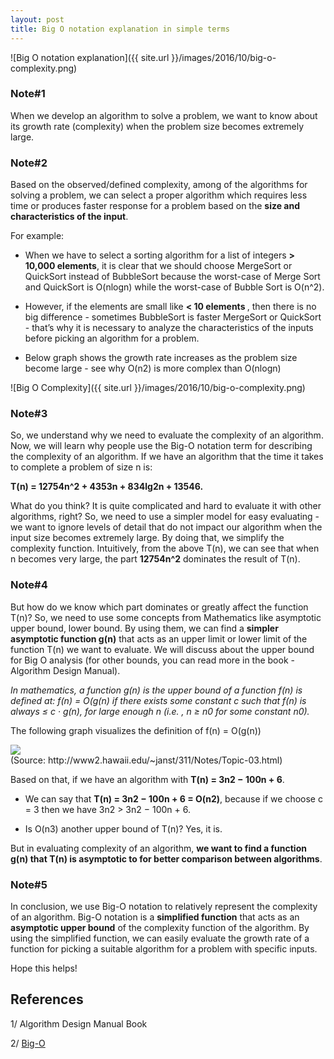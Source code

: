 ```yaml
---
layout: post
title: Big O notation explanation in simple terms
---
```


![Big O notation explanation]({{ site.url }}/images/2016/10/big-o-complexity.png)

### Note#1

When we develop an algorithm to solve a problem, we want to know about its growth rate (complexity) when the problem size becomes extremely large.

### Note#2

Based on the observed/defined complexity, among of the algorithms for solving a problem, we can select a proper algorithm which requires less time or produces faster response for a problem based on the <b>size and characteristics of the input</b>.

For example:

+ When we have to select a sorting algorithm for a list of integers <b> > 10,000 elements</b>, it is clear that we should choose MergeSort or QuickSort instead of BubbleSort because the worst-case of Merge Sort and QuickSort is O(nlogn) while the worst-case of Bubble Sort is O(n^2).

+ However, if the elements are small like <b> < 10 elements </b>, then there is no big difference - sometimes BubbleSort is faster MergeSort or QuickSort - that’s why it is necessary to analyze the characteristics of the inputs before picking an algorithm for a problem.

+ Below graph shows the growth rate increases as the problem size become large - see why O(n2) is more complex than O(nlogn)

<p aling="center">![Big O Complexity]({{ site.url }}/images/2016/10/big-o-complexity.png)</p>

### Note#3
So, we understand why we need to evaluate the complexity of an algorithm. Now, we will learn why people use the Big-O notation term for describing the complexity of an algorithm. If we have an algorithm that the time it takes to complete a problem of size n is:

<b>T(n) = 12754n^2 + 4353n + 834lg2n + 13546.</b>

What do you think? It is quite complicated and hard to evaluate it with other algorithms, right? So, we need to use a simpler model for easy evaluating - we want to ignore levels of detail that do not impact our algorithm when the input size becomes extremely large. By doing that, we simplify the complexity function. Intuitively, from the above T(n), we can see that when n becomes very large, the part <b>12754n^2</b> dominates the result of T(n).

### Note#4
But how do we know which part dominates or greatly affect the function T(n)? So, we need to use some concepts from Mathematics like asymptotic upper bound, lower bound. By using them, we can find a <b>simpler asymptotic  function g(n)</b> that acts as an upper limit or lower limit of the function T(n) we want to evaluate. We will discuss about the upper bound for Big O analysis (for other bounds, you can read more in the book - Algorithm Design Manual).

<i>In mathematics, a function g(n) is the upper bound of a function f(n) is defined at: f(n) = O(g(n) if there exists some constant c such that f(n) is always ≤ c · g(n), for large enough n (i.e. , n ≥ n0 for some constant n0).</i>

The following graph visualizes the definition of f(n) = O(g(n))

<p aling="center"><img src="{{ site.url }}/images/2016/10/big-o-upper-bound.jpg" /><br />
(Source: http://www2.hawaii.edu/~janst/311/Notes/Topic-03.html)</p>


Based on that, if we have an algorithm with <b>T(n) = 3n2 − 100n + 6</b>.

+ We can  say that <b>T(n) = 3n2 − 100n + 6 = O(n2)</b>, because if we choose c = 3 then we have 3n2 > 3n2 − 100n + 6.

+ Is O(n3) another upper bound of T(n)? Yes, it is.

But in evaluating complexity of an algorithm, <b>we want to find a function g(n) that T(n) is asymptotic to for better comparison between algorithms</b>.

### Note#5
In conclusion, we use Big-O notation to relatively represent the complexity of an algorithm. Big-O notation is a <b>simplified function</b> that acts as an <b>asymptotic upper bound</b> of the complexity function of the algorithm. By using the simplified function, we can easily evaluate the growth rate of a function for picking a suitable algorithm for a problem with specific inputs.

Hope this helps!

## References

1/ Algorithm Design Manual Book

2/ [Big-O](http://web.mit.edu/16.070/www/lecture/big_o.pdf)